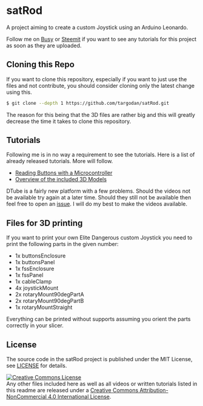 # satRod
A project aiming to create a custom Joystick using an Arduino Leonardo.

Follow me on [Busy](https://busy.org/@targodan) or [Steemit](https://steemit.com/@targodan) if you want to see any tutorials for this project as soon as they are uploaded.

## Cloning this Repo

If you want to clone this repository, especially if you want to just use the files and not contribute, you should consider cloning only the latest change using this.

```bash
$ git clone --depth 1 https://github.com/targodan/satRod.git
```

The reason for this being that the 3D files are rather big and this will greatly decrease the time it takes to clone this repository.

## Tutorials

Following me is in no way a requirement to see the tutorials. Here is a list of already released tutorials. More will follow.

- [Reading Buttons with a Microcontroller](https://d.tube/#!/v/targodan/lybimad3)
- [Overview of the included 3D Models](https://busy.org/@targodan/r9bloye6)

DTube is a fairly new platform with a few problems. Should the videos not be available try again at a later time. Should they still not be available then feel free to open an [issue](https://github.com/targodan/satRod/issues/new). I will do my best to make the videos available.

## Files for 3D printing

If you want to print your own Elite Dangerous custom Joystick you need to print the following parts in the given number:

- 1x buttonsEnclosure
- 1x buttonsPanel
- 1x fssEnclosure
- 1x fssPanel
- 1x cableClamp
- 4x joystickMount
- 2x rotaryMount90degPartA
- 2x rotaryMount90degPartB
- 1x rotaryMountStraight

Everything can be printed without supports assuming you orient the parts correctly in your slicer.

## License

The source code in the satRod project is published under the MIT License, see [LICENSE](https://github.com/targodan/satRod/blob/master/LICENSE) for details.

<a rel="license" href="http://creativecommons.org/licenses/by-nc/4.0/"><img alt="Creative Commons License" style="border-width:0" src="https://i.creativecommons.org/l/by-nc/4.0/88x31.png" /></a><br />Any other files included here as well as all videos or written tutorials listed in this readme are released under a <a rel="license" href="http://creativecommons.org/licenses/by-nc/4.0/">Creative Commons Attribution-NonCommercial 4.0 International License</a>.
